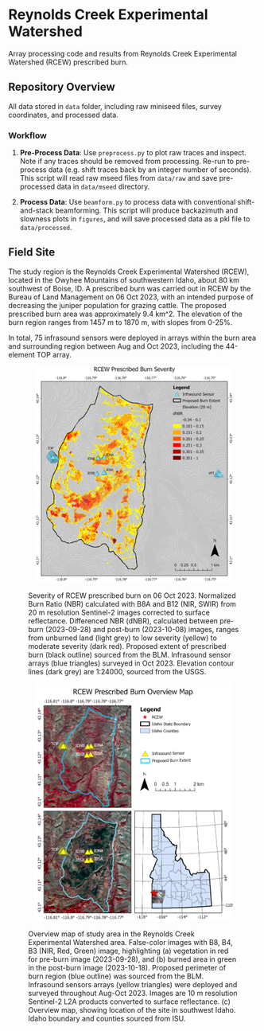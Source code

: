 # Reynolds Creek Experimental Watershed
Array processing code and results from Reynolds Creek Experimental Watershed (RCEW) prescribed burn.


## Repository Overview

All data stored in `data` folder, including raw miniseed files, survey coordinates, and processed data.

### Workflow
1. **Pre-Process Data**: Use `preprocess.py` to plot raw traces and inspect. Note if any traces should be removed from processing. Re-run to pre-process data (e.g. shift traces back by an integer number of seconds). This script will read raw mseed files from `data/raw` and save pre-processed data in `data/mseed` directory. 

2. **Process Data**: Use `beamform.py` to process data with conventional shift-and-stack beamforming. This script will produce backazimuth and slowness plots in `figures`, and will save processed data as a pkl file to `data/processed`. 


## Field Site
The study region is the Reynolds Creek Experimental Watershed (RCEW), located in the Owyhee Mountains of southwestern Idaho, about 80 km southwest of Boise, ID. A prescribed burn was carried out in RCEW by the Bureau of Land Management on 06 Oct 2023, with an intended purpose of decreasing the juniper population for grazing cattle. The proposed prescribed burn area was approximately 9.4 km^2. The elevation of the burn region ranges from 1457 m to 1870 m, with slopes from 0-25%.

In total, 75 infrasound sensors were deployed in arrays within the burn area and surrounding region between Aug and Oct 2023, including the 44-element TOP array.


<figure>
<p align="center">
    <img src="/figures/Burn_Severity.png" width="400">
    <figcaption> Severity of RCEW prescribed burn on 06 Oct 2023. Normalized Burn Ratio (NBR) calculated with B8A and B12 (NIR, SWIR) from 20 m resolution Sentinel-2 images corrected to surface reflectance. Differenced NBR (dNBR), calculated between pre-burn (2023-09-28) and post-burn (2023-10-08) images, ranges from unburned land (light grey) to low severity (yellow) to moderate severity (dark red). Proposed extent of prescribed burn (black outline) sourced from the BLM. Infrasound sensor arrays (blue triangles) surveyed in Oct 2023. Elevation contour lines (dark grey) are 1:24000, sourced from the USGS. </figcaption>
</p>
</figure>


<figure>
<p align="center">
    <img src="/figures/Overview_Map.png" width="400">
    <figcaption> Overview map of study area in the Reynolds Creek Experimental Watershed area. False-color images with B8, B4, B3 (NIR, Red, Green) image, highlighting (a) vegetation in red for pre-burn image (2023-09-28), and (b) burned area in green in the post-burn image (2023-10-18). Proposed perimeter of burn region (blue outline) was sourced from the BLM. Infrasound sensors arrays (yellow triangles) were deployed and surveyed throughout Aug-Oct 2023. Images are 10 m resolution Sentinel-2 L2A products converted to surface reflectance. (c) Overview map, showing location of the site in southwest Idaho. Idaho boundary and counties sourced from ISU. </figcaption>
</p>
</figure>


